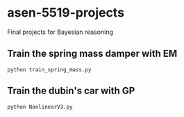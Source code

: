 # asen-5519-projects
Final projects for Bayesian reasoning

## Train the spring mass damper with EM
`python train_spring_mass.py`

## Train the dubin's car with GP
`python NonlinearV3.py`
